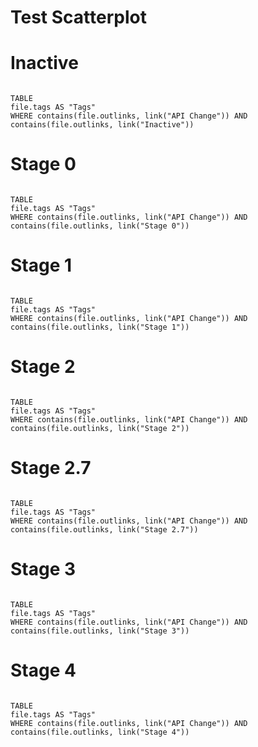 # Test Scatterplot

<div id="scatterplot"></div>
<script src="https://d3js.org/d3.v7.min.js"></script>
<script src="/static/scatterplot.js"></script>

# Inactive
```dataview

TABLE 
file.tags AS "Tags"
WHERE contains(file.outlinks, link("API Change")) AND contains(file.outlinks, link("Inactive")) 

```


# Stage 0

```dataview

TABLE 
file.tags AS "Tags"
WHERE contains(file.outlinks, link("API Change")) AND contains(file.outlinks, link("Stage 0"))

```
# Stage 1

```dataview

TABLE 
file.tags AS "Tags"
WHERE contains(file.outlinks, link("API Change")) AND contains(file.outlinks, link("Stage 1"))

```

# Stage 2

```dataview

TABLE 
file.tags AS "Tags"
WHERE contains(file.outlinks, link("API Change")) AND contains(file.outlinks, link("Stage 2"))

```

# Stage 2.7

```dataview

TABLE 
file.tags AS "Tags"
WHERE contains(file.outlinks, link("API Change")) AND contains(file.outlinks, link("Stage 2.7"))

```

# Stage 3

```dataview

TABLE 
file.tags AS "Tags"
WHERE contains(file.outlinks, link("API Change")) AND contains(file.outlinks, link("Stage 3"))

```

# Stage 4

```dataview

TABLE 
file.tags AS "Tags"
WHERE contains(file.outlinks, link("API Change")) AND contains(file.outlinks, link("Stage 4"))

```


























